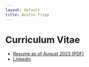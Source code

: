 ```yaml
---
layout: default
title: Austin Tripp
---
```

# Curriculum Vitae
- [Resume as of August 2023 (PDF)](/files/austin-cv-website.pdf)
- [LinkedIn](https://www.linkedin.com/in/austin-tripp)
